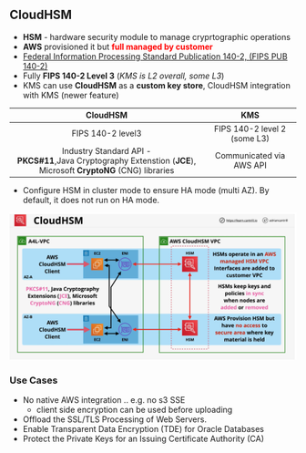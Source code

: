 ## CloudHSM
-  **HSM** - hardware security module to manage cryprtographic operations
-  **AWS** provisioned it but <span style="color:red;font-weight:bold">full managed by customer</span>
- [Federal Information Processing Standard Publication 140-2, (FIPS PUB 140-2)](https://en.wikipedia.org/wiki/FIPS_140-2)
- Fully **FIPS 140-2 Level 3** (*KMS is L2 overall, some L3*)
- KMS can use **CloudHSM** as a **custom key store**, CloudHSM integration with KMS (newer feature)

|CloudHSM| KMS|
|:---:|:---:|
| FIPS 140-2 level3 | FIPS 140-2 level 2 (some L3) |
| Industry Standard API - </br> **PKCS#11**,Java Cryptography Extenstion (**JCE**), Microsoft **CryptoNG** (CNG) libraries | Communicated via AWS API|

- Configure HSM in cluster mode to ensure HA mode (multi AZ). By default, it does not run on HA mode.

![cloudhsm](cloudhsm.png)



### Use Cases
- No native AWS integration .. e.g. no s3 SSE
    - client side encryption can be used before uploading
- Offload the SSL/TLS Processing of Web Servers.
- Enable Transparent Data Encryption (TDE) for Oracle Databases
- Protect the Private Keys for an Issuing Certificate Authority (CA)